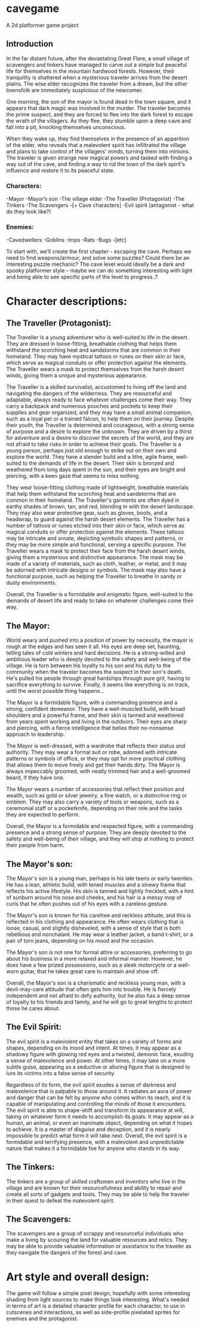# cavegame
A 2d platformer game project


## Introduction
In the far distant future, after the devastating Great Flare, a small village of scavengers and tinkers have managed to carve out a simple but peaceful life for themselves in the mountain hardwood forests. However, their tranquility is shattered when a mysterious traveler arrives from the desert plains. The wise elder recognizes the traveler from a dream, but the other townsfolk are immediately suspicious of the newcomer.


One morning, the son of the mayor is found dead in the town square, and it appears that dark magic was involved in the murder. The traveler becomes the prime suspect, and they are forced to flee into the dark forest to escape the wrath of the villagers. As they flee, they stumble upon a deep cave and fall into a pit, knocking themselves unconscious.


When they wake up, they find themselves in the presence of an apparition of the elder, who reveals that a malevolent spirit has infiltrated the village and plans to take control of the villagers' minds, turning them into minions. The traveler is given strange new magical powers and tasked with finding a way out of the cave, and finding a way to rid the town of the dark spirit's influence and restore it to its peaceful state.



### Characters:

-Mayor
-Mayor’s son
-The village elder
-The Traveller (Protagonist)
-The Tinkers
-The Scavengers
-[+ Cave characters]
-Evil spirit (antagonist - what do they look like?)

### Enemies:
-Cavedwellers
-Goblins
-Imps
-Rats
-Bugs
-[etc]


To start with, we’ll create the first chapter - escaping the cave. Perhaps we need to find weapons/armour, and solve some puzzles? Could there be an interesting puzzle mechanic? The cave level would ideally be a dark and spooky platformer style – maybe we can do something interesting with light and being able to see specific parts of the level to progress..?



# Character descriptions:

## The Traveller (Protagonist):
The Traveller is a young adventurer who is well-suited to life in the desert. They are dressed in loose-fitting, breathable clothing that helps them withstand the scorching heat and sandstorms that are common in their homeland. They may have mystical tattoos or runes on their skin or face, which serve as magical conduits or offer protection against the elements. The Traveller wears a mask to protect themselves from the harsh desert winds, giving them a unique and mysterious appearance.

The Traveller is a skilled survivalist, accustomed to living off the land and navigating the dangers of the wilderness. They are resourceful and adaptable, always ready to face whatever challenges come their way. They carry a backpack and numerous pouches and pockets to keep their supplies and gear organized, and they may have a small animal companion, such as a loyal pet or a trained falcon, to help them on their journey.
Despite their youth, the Traveller is determined and courageous, with a strong sense of purpose and a desire to explore the unknown. They are driven by a thirst for adventure and a desire to discover the secrets of the world, and they are not afraid to take risks in order to achieve their goals.
The Traveller is a young person, perhaps just old enough to strike out on their own and explore the world. They have a slender build and a lithe, agile frame, well-suited to the demands of life in the desert. Their skin is bronzed and weathered from long days spent in the sun, and their eyes are bright and piercing, with a keen gaze that seems to miss nothing.

They wear loose-fitting clothing made of lightweight, breathable materials that help them withstand the scorching heat and sandstorms that are common in their homeland. The Traveller's garments are often dyed in earthy shades of brown, tan, and red, blending in with the desert landscape. They may also wear protective gear, such as gloves, boots, and a headwrap, to guard against the harsh desert elements.
The Traveller has a number of tattoos or runes etched into their skin or face, which serve as magical conduits or offer protection against the elements. These tattoos may be intricate and ornate, depicting symbolic shapes and patterns, or they may be more simple and functional, serving a specific purpose.
The Traveller wears a mask to protect their face from the harsh desert winds, giving them a mysterious and distinctive appearance. The mask may be made of a variety of materials, such as cloth, leather, or metal, and it may be adorned with intricate designs or symbols. The mask may also have a functional purpose, such as helping the Traveller to breathe in sandy or dusty environments.

Overall, the Traveller is a formidable and enigmatic figure, well-suited to the demands of desert life and ready to take on whatever challenges come their way.


## The Mayor:
World weary and pushed into a position of power by necessity, the mayor is rough at the edges and has seen it all. His eyes are deep set, haunting, telling tales of cold winters and hard decisions. He is a strong-willed and ambitious leader who is deeply devoted to the safety and well-being of the village. He is torn between his loyalty to his son and his duty to the community when the traveler becomes the suspect in their son's death. He's pulled his people through great hardships through pure grit, having to sacrifice everything to survive. Finally, it seems like everything is on track, until the worst possible thing happens...

The Mayor is a formidable figure, with a commanding presence and a strong, confident demeanor. They have a well-muscled build, with broad shoulders and a powerful frame, and their skin is tanned and weathered from years spent working and living in the outdoors. Their eyes are sharp and piercing, with a fierce intelligence that belies their no-nonsense approach to leadership.

The Mayor is well-dressed, with a wardrobe that reflects their status and authority. They may wear a formal suit or robe, adorned with intricate patterns or symbols of office, or they may opt for more practical clothing that allows them to move freely and get their hands dirty. The Mayor is always impeccably groomed, with neatly trimmed hair and a well-groomed beard, if they have one.

The Mayor wears a number of accessories that reflect their position and wealth, such as gold or silver jewelry, a fine watch, or a distinctive ring or emblem. They may also carry a variety of tools or weapons, such as a ceremonial staff or a pocketknife, depending on their role and the tasks they are expected to perform.

Overall, the Mayor is a formidable and respected figure, with a commanding presence and a strong sense of purpose. They are deeply devoted to the safety and well-being of their village, and they will stop at nothing to protect their people from harm.


## The Mayor's son:
The Mayor's son is a young man, perhaps in his late teens or early twenties. He has a lean, athletic build, with toned muscles and a sinewy frame that reflects his active lifestyle. His skin is tanned and lightly freckled, with a hint of sunburn around his nose and cheeks, and his hair is a messy mop of curls that he often pushes out of his eyes with a careless gesture.

The Mayor's son is known for his carefree and reckless attitude, and this is reflected in his clothing and appearance. He often wears clothing that is loose, casual, and slightly disheveled, with a sense of style that is both rebellious and nonchalant. He may wear a leather jacket, a band t-shirt, or a pair of torn jeans, depending on his mood and the occasion.

The Mayor's son is not one for formal attire or accessories, preferring to go about his business in a more relaxed and informal manner. However, he does have a few prized possessions, such as a sleek motorcycle or a well-worn guitar, that he takes great care to maintain and show off.

Overall, the Mayor's son is a charismatic and reckless young man, with a devil-may-care attitude that often gets him into trouble. He is fiercely independent and not afraid to defy authority, but he also has a deep sense of loyalty to his friends and family, and he will go to great lengths to protect those he cares about.


## The Evil Spirit:
The evil spirit is a malevolent entity that takes on a variety of forms and shapes, depending on its mood and intent. At times, it may appear as a shadowy figure with glowing red eyes and a twisted, demonic face, exuding a sense of malevolence and power. At other times, it may take on a more subtle guise, appearing as a seductive or alluring figure that is designed to lure its victims into a false sense of security.

Regardless of its form, the evil spirit exudes a sense of darkness and malevolence that is palpable to those around it. It radiates an aura of power and danger that can be felt by anyone who comes within its reach, and it is capable of manipulating and controlling the minds of those it encounters.
The evil spirit is able to shape-shift and transform its appearance at will, taking on whatever form it needs to accomplish its goals. It may appear as a human, an animal, or even an inanimate object, depending on what it hopes to achieve. It is a master of disguise and deception, and it is nearly impossible to predict what form it will take next.
Overall, the evil spirit is a formidable and terrifying presence, with a malevolent and unpredictable nature that makes it a formidable foe for anyone who stands in its way.


## The Tinkers:
The tinkers are a group of skilled craftsmen and inventors who live in the village and are known for their resourcefulness and ability to repair and create all sorts of gadgets and tools. They may be able to help the traveler in their quest to defeat the malevolent spirit.


## The Scavengers:
The scavengers are a group of scrappy and resourceful individuals who make a living by scouring the land for valuable resources and relics. They may be able to provide valuable information or assistance to the traveler as they navigate the dangers of the forest and cave.


# Art style and overall design:

The game will follow a simple pixel design, hopefully with some interesting shading from light sources to make things look interesting. What's needed in terms of art is a detailed character profile for each character, to use in cutscenes and interactions, as well as side-profile pixelated sprites for enemies and the protagonist.

